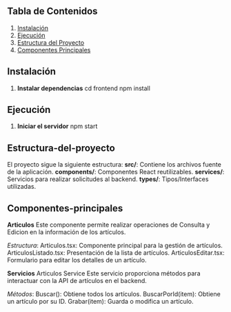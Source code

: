 ## Tabla de Contenidos

1. [Instalación](#instalación)
2. [Ejecución](#ejecución)
3. [Estructura del Proyecto](#estructura-del-proyecto)
4. [Componentes Principales](#componentes-principales)

## Instalación
1. **Instalar dependencias**
    cd frontend
    npm install

## Ejecución
1. **Iniciar el servidor**
    npm start

## Estructura-del-proyecto
El proyecto sigue la siguiente estructura:
**src/**: Contiene los archivos fuente de la aplicación.
**components/**: Componentes React reutilizables.
**services/**: Servicios para realizar solicitudes al backend.
**types/**: Tipos/Interfaces utilizadas.

## Componentes-principales
**Articulos**
Este componente permite realizar operaciones de Consulta y Edicion en la información de los artículos.

*Estructura*:
Articulos.tsx: Componente principal para la gestión de artículos.
ArticulosListado.tsx: Presentación de la lista de artículos.
ArticulosEditar.tsx: Formulario para editar los detalles de un artículo.

**Servicios**
Articulos Service
Este servicio proporciona métodos para interactuar con la API de artículos en el backend.

*Métodos*:
Buscar(): Obtiene todos los artículos.
BuscarPorId(item): Obtiene un artículo por su ID.
Grabar(item): Guarda o modifica un artículo.